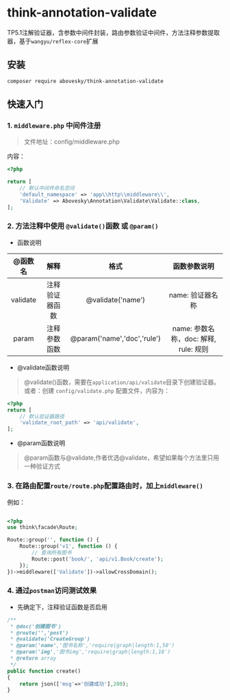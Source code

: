 # think-annotation-validate
TP5.1注解验证器，含参数中间件封装，路由参数验证中间件，方法注释参数提取器，基于`wangyu/reflex-core`扩展
## 安装

```bash
composer require abovesky/think-annotation-validate
```

## 快速入门

### 1. `middleware.php` 中间件注册

> 文件地址：config/middleware.php

内容：
```php
<?php

return [
    // 默认中间件命名空间
    'default_namespace' => 'app\\http\\middleware\\',
    'Validate' => Abovesky\Annotation\Validate\Validate::class,
];

```

### 2. 方法注释中使用 `@validate()`函数 或 `@param()`


- 函数说明

| @函数名 | 解释 | 格式 | 函数参数说明 |
| :---: | :---: | :---: | :---: |
| validate | 注释验证器函数| @validate('name') | name: 验证器名称 |
| param | 注释参数函数| @param('name','doc','rule') | name: 参数名称，doc: 解释, rule: 规则 |


- @validate函数说明
> @validate()函数，需要在`application/api/validate`目录下创建验证器。
或者：创建 `config/validate.php` 配置文件，内容为：
```php
<?php 
return [
    // 默认验证器路径
    'validate_root_path' => 'api/validate',
];
```

- @param函数说明

> @param函数与@validate,作者优选@validate，希望如果每个方法里只用一种验证方式


### 3. 在路由配置`route/route.php`配置路由时，加上`middleware()`

例如：

```php

<?php
use think\facade\Route;

Route::group('', function () {
    Route::group('v1', function () {
        // 查询所有图书
        Route::post('book/', 'api/v1.Book/create');
    });
})->middleware(['Validate'])->allowCrossDomain();
```

### 4. 通过`postman`访问测试效果

- 先确定下，注释验证函数是否启用

```php
/**
 * @doc('创建图书')
 * @route('','post')
 * @validate('CreateGroup')
 * @param('name','图书名称','require|graph|length:1,50')
 * @param('img','图书img','require|graph|length:1,16')
 * @return array
 */
public function create()
{
    return json(['msg'=>'创建成功'],200);
}
```
